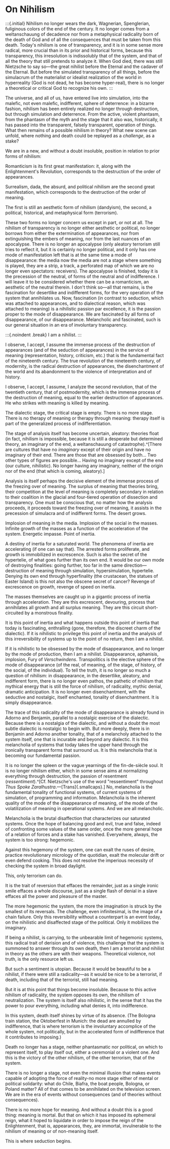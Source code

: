 # On Nihilism #

:::{.initial}
Nihilism no longer wears the dark, Wagnerian, Spenglerian,
fuliginous colors of the end of the century. It no longer comes
from a weltanschauung of decadence nor from a metaphysical
radicality born of the death of God and of all the consequences
that must be taken from this death. Today's nihilism is one of
transparency, and it is in some sense more radical, more crucial
than in its prior and historical forms, because this
transparency, this irresolution is indissolubly that of the
system, and that of all the theory that still pretends to analyze
it. When God died, there was still Nietzsche to say so—the great
nihilist before the Eternal and the cadaver of the Eternal. But
before the simulated transparency of all things, before the
simulacrum of the materialist or idealist realization of the
world in hyperreality (God is not dead, he has become
hyper-real), there is no longer a theoretical or critical God to
recognize his own.
:::

The universe, and all of us, have entered live into simulation,
into the malefic, not even malefic, indifferent, sphere of
deterrence: in a bizarre fashion, nihilism has been entirely
realized no longer through destruction, but through simulation
and deterrence. From the active, violent phantasm, from the
phantasm of the myth and the stage that it also was,
historically, it has passed into the transparent, falsely
transparent, operation of things. What then remains of a possible
nihilism in theory? What new scene can unfold, where nothing and
death could be replayed as a *challenge*, as a stake?

We are in a new, and without a doubt insoluble, position in
relation to prior forms of nihilism:

Romanticism is its first great manifestation: it, along with the
Enlightenment's Revolution, corresponds to the destruction of the
order of appearances.

Surrealism, dada, the absurd, and political nihilism are the
second great manifestation, which corresponds to the destruction
of the order of meaning.

The first is still an aesthetic form of nihilism (dandyism), the
second, a political, historical, and metaphysical form
(terrorism).

These two forms no longer concern us except in part, or not at
all. The nihilism of transparency is no longer either aesthetic
or political, no longer borrows from either the extermination of
appearances, nor from extinguishing the embers of meaning, nor
from the last nuances of an apocalypse. There is no longer an
apocalypse (only aleatory terrorism still tries to reflect it,
but it is certainly no longer political, and it only has one mode
of manifestation left that is at the same time a mode of
disappearance: the media now the media are not a stage where
something is played, they are a strip, a track, a perforated map
of which we are no longer even spectators: receivers). The
apocalypse is finished, today it is the precession of the
neutral, of forms of the neutral and of indifference. I will
leave it to be considered whether there can be a romanticism, an
aesthetic of the neutral therein. I don't think so—all that
remains, is the fascination for desertlike and indifferent forms,
for the very operation of the system that annihilates us. Now,
fascination (in contrast to seduction, which was attached to
appearances, and to dialectical reason, which was attached to
meaning) is a nihilistic passion par excellence, it is the
passion proper to the mode of disappearance. We are fascinated by
all forms of disappearance, of our disappearance. Melancholic and
fascinated, such is our general situation in an era of
involuntary transparency.

:::{.noindent .break}
I am a nihilist.
:::

I observe, I accept, I assume the immense process of the
destruction of appearances (and of the seduction of appearances)
in the service of meaning (representation, history, criticism,
etc.) that is the fundamental fact of the nineteenth century. The
true revolution of the nineteenth century, of modernity, is the
radical destruction of appearances, the disenchantment of the
world and its abandonment to the violence of interpretation and
of history.

I observe, I accept, I assume, I analyze the second revolution,
that of the twentieth century, that of postmodernity, which is
the immense process of the destruction of meaning, equal to the
earlier destruction of appearances. He who strikes with meaning
is killed by meaning.

The dialectic stage, the critical stage is empty. There is no
more stage. There is no therapy of meaning or therapy through
meaning: therapy itself is part of the generalized process of
indifferentiation.

The stage of analysis itself has become uncertain, aleatory:
theories float (in fact, nihilism is impossible, because it is
still a desperate but determined theory, an imaginary of the end,
a weltanschauung of catastrophe).^[There are cultures that have
no *imaginary* except of their origin and have no imaginary of
their end. There are those that are obsessed by both… Two other
types of figures are possible… Having no imaginary except of the
end (our culture, nihilistic). No longer having any imaginary,
neither of the origin nor of the end (that which is coming,
aleatory).]

Analysis is itself perhaps the decisive element of the immense
process of the freezing over of meaning. The surplus of meaning
that theories bring, their competition at the level of meaning is
completely secondary in relation to their coalition in the
glacial and four-tiered operation of dissection and transparency.
One must be conscious that, no matter how the analysis proceeds,
it proceeds toward the freezing over of meaning, it assists in
the precession of simulacra and of indifferent forms. The desert
grows.

Implosion of meaning in the media. Implosion of the social in the
masses. Infinite growth of the masses as a function of the
acceleration of the system. Energetic impasse. Point of inertia.

A destiny of inertia for a saturated world. The phenomena of
inertia are accelerating (if one can say that). The arrested
forms proliferate, and growth is immobilized in excrescence. Such
is also the secret of the hypertelie, of what goes further than
its own end. It would be our own mode of destroying finalities:
going further, too far in the same direction—destruction of
meaning through simulation, hypersimulation, hypertelie. Denying
its own end through hyperfinality (the crustacean, the statues of
Easter Island) is this not also the obscene secret of cancer?
Revenge of excrescence on growth, revenge of speed on inertia.

The masses themselves are caught up in a gigantic process of
inertia through acceleration. They are this excrescent,
devouring, process that annihilates all growth and all surplus
meaning. They are this circuit short-circuited by a monstrous
finality.

It is this point of inertia and what happens outside this point
of inertia that today is fascinating, enthralling (gone,
therefore, the discreet charm of the dialectic). If it is
nihilistic to privilege this point of inertia and the analysis of
this irreversibility of systems up to the point of no return,
then I am a nihilist.

If it is nihilistic to be obsessed by the mode of disappearance,
and no longer by the mode of production, then I am a nihilist.
Disappearance, aphanisis, implosion, Fury of *Verschwindens*.
Transpolitics is the elective sphere of the mode of disappearance
(of the real, of meaning, of the stage, of history, of the
social, of the individual). To tell the truth, it is no longer so
much a question of nihilism: in disappearance, in the desertlike,
aleatory, and indifferent form, there is no longer even pathos,
the pathetic of nihilism that mythical energy that is still the
force of nihilism, of radicality, mythic denial, dramatic
anticipation. It is no longer even disenchantment, with the
seductive and nostalgic, itself enchanted, tonality of
disenchantment. It is simply disappearance.

The trace of this radicality of the mode of disappearance is
already found in Adorno and Benjamin, parallel to a nostalgic
exercise of the dialectic. Because there is a nostalgia of the
dialectic, and without a doubt the most subtle dialectic is
nostalgic to begin with. But more deeply, there is in Benjamin
and Adorno another tonality, that of a melancholy attached to the
system itself, one that is incurable and beyond any dialectic. It
is this melancholia of systems that today takes the upper hand
through the ironically transparent forms that surround us. It is
this melancholia that is becoming our fundamental passion.

It is no longer the spleen or the vague yearnings of the
fin-de-siècle soul. It is no longer nihilism either, which in
some sense aims at normalizing everything through destruction,
the passion of resentment (*ressentiment*).^[Cf. Nietzsche's use
of the word "ressentiment" throughout *Thus Spoke
Zaralhustra*.—[Trans]{.smallcaps}.] No, melancholia is the
fundamental tonality of functional systems, of current systems of
simulation, of programming and information. Melancholia is the
inherent quality of the mode of the disappearance of meaning, of
the mode of the volatilization of meaning in operational systems.
And we are all melancholic.

Melancholia is the brutal disaffection that characterizes our
saturated systems. Once the hope of balancing good and evil, true
and false, indeed of confronting some values of the same order,
once the more general hope of a relation of forces and a stake
has vanished. Everywhere, always, the system is too strong:
hegemonic.

Against this hegemony of the system, one can exalt the ruses of
desire, practice revolutionary micrology of the quotidian, exalt
the molecular drift or even defend cooking. This does not resolve
the imperious necessity of checking the system in broad daylight.

This, only terrorism can do.

It is the trait of reversion that effaces the remainder, just as
a single ironic smile effaces a whole discourse, just as a single
flash of denial in a slave effaces all the power and pleasure of
the master.

The more hegemonic the system, the more the imagination is struck
by the smallest of its reversals. The challenge, even
infinitesimal, is the image of a chain failure. Only this
reversibility without a counterpart is an event today, on the
nihilistic and disaffected stage of the political. Only it
mobilizes the imaginary.

If being a nihilist, is carrying, to the unbearable limit of
hegemonic systems, this radical trait of derision and of
violence, this challenge that the system is summoned to answer
through its own death, then I am a terrorist and nihilist in
theory as the others are with their weapons. Theoretical
violence, not truth, is the only resource left us.

But such a sentiment is utopian. Because it would be beautiful to
be a nihilist, if there were still a radicality—as it would be
nice to be a terrorist, if death, including that of the
terrorist, still had meaning.

But it is at this point that things become insoluble. Because to
this active nihilism of radicality, the system opposes its own,
the nihilism of neutralization. The system is itself also
nihilistic, in the sense that it has the power to pour
everything, including what denies it, into indifference.

In this system, death itself shines by virtue of its absence.
(The Bologna train station, the Oktoberfest in Munich: the dead
are annulled by indifference, that is where terrorism is the
involuntary accomplice of the whole system, not politically, but
in the accelerated form of indifference that it contributes to
imposing.)

Death no longer has a stage, neither phantasmatic nor political,
on which to represent itself, to play itself out, either a
ceremonial or a violent one. And this is the victory of the other
nihilism, of the other terrorism, that of the system.

There is no longer a stage, not even the minimal illusion that
makes events capable of adopting the force of reality-no more
stage either of mental or political solidarity: what do Chile,
Biafra, the boat people, Bologna, or Poland matter? All of that
comes to be annihilated on the television screen. We are in the
era of events without consequences (and of theories without
consequences).

There is no more hope for meaning. And without a doubt this is a
good thing: meaning is mortal. But that on which it has imposed
its ephemeral reign, what it hoped to liquidate in order to
impose the reign of the Enlightenment, that is, appearances,
they, are immortal, invulnerable to the nihilism of meaning or of
non-meaning itself.

This is where seduction begins.

